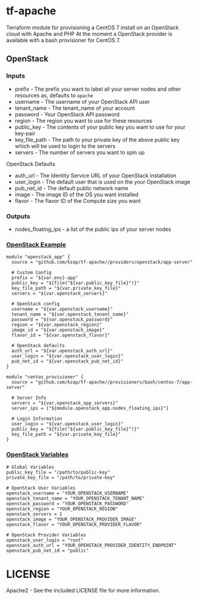 # tf-apache

Terraform module for provisioning a CentOS 7 install on an OpenStack cloud with Apache and PHP
At the moment a OpenStack provider is available with a bash provisioner for CentOS 7.

## OpenStack

### Inputs

  * prefix - The prefix you want to label all your server nodes and other resources as, defaults to `apache`
  * username - The username of your OpenStack API user
  * tenant_name - The tenant_name of your account
  * password - Your OpenStack API password
  * region - The region you want to use for these resources
  * public_key - The contents of your public key you want to use for your key-pair
  * key_file_path - The path to your private key of the above public key which will be used to login to the servers
  * servers - The number of servers you want to spin up
  
OpenStack Defaults

  * auth_url - The Identity Service URL of your OpenStack installation
  * user_login - The default user that is used on the your OpenStack image
  * pub_net_id - The default public network name
  * image - The image ID of the OS you want installed
  * flavor - The flavor ID of the Compute size you want

### Outputs

  * nodes_floating_ips - a list of the public ips of your server nodes

### [OpenStack Example](./examples/openstack/openstack_example.tf)

    module "openstack_app" {
      source = "github.com/kzap/tf-apache//providers/openstack/app-server"
      
      # Custom Config
      prefix = "${var.env}-app"
      public_key = "${file("${var.public_key_file}")}"
      key_file_path = "${var.private_key_file}"
      servers = "${var.openstack_servers}"
      
      # OpenStack config
      username = "${var.openstack_username}"
      tenant_name = "${var.openstack_tenant_name}"
      password = "${var.openstack_password}"
      region = "${var.openstack_region}"
      image_id = "${var.openstack_image}"
      flavor_id = "${var.openstack_flavor}"

      # OpenStack defaults
      auth_url = "${var.openstack_auth_url}"
      user_login = "${var.openstack_user_login}"
      pub_net_id = "${var.openstack_pub_net_id}"
    }

    module "centos_provisioner" {
      source = "github.com/kzap/tf-apache//provisioners/bash/centos-7/app-server"
      
      # Server Info
      servers = "${var.openstack_app_servers}"
      server_ips = ["${module.openstack_app.nodes_floating_ips}"]

      # Login Information
      user_login = "${var.openstack_user_login}"
      public_key = "${file("${var.public_key_file}")}"
      key_file_path = "${var.private_key_file}"
    }

### [OpenStack Variables](./examples/openstack/openstack.sample.tfvars)

    # Global Variables 
    public_key_file = "/path/to/public-key"
    private_key_file = "/path/to/private-key"

    # OpenStack User Variables
    openstack_username = "YOUR_OPENSTACK_USERNAME"
    openstack_tenant_name = "YOUR_OPENSTACK_TENANT_NAME"
    openstack_password = "YOUR_OPENSTACK_PASSWORD"
    openstack_region = "YOUR_OPENSTACK_REGION"
    openstack_servers = 1
    openstack_image = "YOUR_OPENSTACK_PROVIDER_IMAGE"
    openstack_flavor = "YOUR_OPENSTACK_PROVIDER_FLAVOR"

    # OpenStack Provider Variables
    openstack_user_login = "root"
    openstack_auth_url = "YOUR_OPENSTACK_PROVIDER_IDENTITY_ENDPOINT"
    openstack_pub_net_id = "public"


# LICENSE

Apache2 - See the included LICENSE file for more information.
